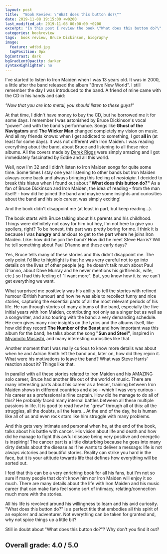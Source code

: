 ```yaml
---
layout: post
title:  "Book Review: \"What does this button do?\""
date: 2019-11-08 19:15:00 +w0200
last_modified_at: 2019-11-08 00:00:00 +0200
excerpt: "In this post I review the book \"What does this button do?\", an autobiography from the legendary Bruce Dickinson. Bruce is most famous as the main singer from the iconic heavy metal band Iron Maiden and in this book he tells all the stories his fans was waiting for. From his childhood to his battle agains cancer, he tell us the how he became an airline captain, novelist, radio presenter, beer brewer, international fencer and much more."
categories: bookreview
tags:  book review, Bruce Dickinson, biography
image:
  feature: wdtbd.jpg
  topPosition: 0px
bgContrast: dark
bgGradientOpacity: darker
syntaxHighlighter: no
---
```


I've started to listen to Iron Maiden when I was 13 years old. It was in 2000, a little after the band released the album "Brave New World". I still remember the day I was introduced to the band. A friend of mine came with the CD in his hands and said:

*"Now that you are into metal, you should listen to these guys!"*

At that time, I didn't have money to buy the CD, but he borrowed me it for some days. I remember I was astonished by Bruce Dickinson's vocal "power" and with the band's performance. Songs like **Ghost of the Navigators** and **The Wicker Man** changed completely my vision on music.
And all my friends knows: when I get addicted to something, I got **all in** (at least for some days). It was not different with Iron Maiden. I was reading everything about the band, about Bruce and listening to all these nice albums. All the covers made by [Derek Riggs](http://derek.server311.com/derekriggs.com/) were simply amazing and I got immediately fascinated by Eddie and all this world.


Well, now I'm 32 and I didn't listen to Iron Maiden songs for quite some time. Some times I stay one year listening to other bands but Iron Maiden always come back and always bringing this feeling of *nostalgia*. I decided to break this hiatus when I found out about **"What does this button do?"** As a fan of Bruce Dickinson and Iron Maiden, the idea of reading - from the man itself! - how did he joined the band and maybe some insights and curiosities about the band and his solo career, was simply exciting!

And the book didn't disappoint me (at least in part, but keep reading...).

The book starts with Bruce talking about his parents and his childhood. Things were definitely not easy for him but hey, I'm not here to give you spoilers, right? To be honest, this part was pretty boring for me. I think it is because I was **hungry** and anxious to get to the part where he joins Iron Maiden. Like: how did he join the band? How did he meet Steve Harris? Will he tell something about Paul D'ianno and these early days?

Yes, Bruce tells many of these stories and this didn't disappoint me. The only point I'd like to highlight is that he was very careful not to go into details on the lives of other people (eg. he doesn't talk much about Paul D'ianno, about Dave Murray and he never mentions his girlfriends, wife, etc.) so I had this feeling of "I want more". But, you know how it is: we can't get everything we want.

<div class="img img--fullContainer textcontent img--16xLeading" style="background-image: url(/assets/images/posts/bruce-dickinson/wdtbd.jpg);"></div>

What surprised me positively was his ability to tell the stories with refined humour (British humour) and how he was able to recollect funny and nice stories, capturing the essential parts of all the most relevant periods of his life. He ran through stories of many albums of the band, especially the five initial years with Iron Maiden, contributing not only as a singer but as well as a songwriter, and also touring with the band: a very demanding schedule. He even gives many nice insights on the lyrics and the albums itself, like how did they record **The Number of the Beast** and how important was this album for the band; he talks about the song **"Sun and Steel"**, inspired in [Miyamoto Musashi](https://en.wikipedia.org/wiki/Miyamoto_Musashi), and many interesting curiosities like that.

Another moment that I was really curious to know more details was about when he and Adrian Smith left the band and, later on, how did they rejoin it. What were his motivations to leave the band? What was Steve Harris' reaction about it? Things like that.

In parallel with all these stories related to Iron Maiden and his AMAZING solo career, Bruce had another life out of the world of music. There are many interesting parts about his career as a fencer, training between Iron Maiden shows in different countries and also - which I was very curious - his career as a professional airline captain. How did he manage to do all of this? He *probably* faced many internal battles between all these multiple passions in life. It is good to read how he "grew" through all of this: all the struggles, all the doubts, all the fears... At the end of the day, he is human like all of us and even rock stars like him struggle with many problems.

And this gets very intimate and personal when he, at the end of the book, talks about his battle with cancer. His vision about life and death and how did he manage to fight this awful disease being very positive and energetic is inspiring! The cancer part is a little disturbing because he goes into many dirty details about the disease as if he wants to deliver a message: life is not always victories and beautiful stories. Reality can strike you hard in the face, but it is your attitude towards life that defines how everything will be sorted out.

I feel that this can be a very enriching book for all his fans, but I'm not so sure if many people that don't know him nor Iron Maiden will enjoy it so much. There are many details about the life with Iron Maiden and his music career that can make fans feel some sort of intimacy, relating/connection much more with the stories.

All his life is revolved around his willingness to learn and his avid curiosity. "What does this button do?" is a perfect title that embodies all this spirit of an explorer and adventurer. Not everything can be taken for granted and, why not spice things up a little bit?

Still in doubt about "What does this button do?"? Why don't you find it out?

## **Overall grade:** 4.0 / 5.0
